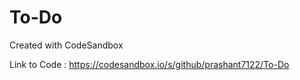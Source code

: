 # To-Do
Created with CodeSandbox

Link to Code : https://codesandbox.io/s/github/prashant7122/To-Do
